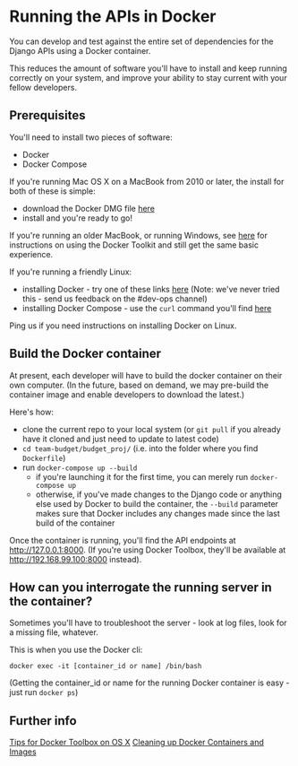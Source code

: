 # Running the APIs in Docker
You can develop and test against the entire set of dependencies for the Django APIs using a Docker container.

This reduces the amount of software you'll have to install and keep running correctly on your system, and improve your ability to stay current with your fellow developers.

## Prerequisites
You'll need to install two pieces of software:
- Docker
- Docker Compose

If you're running Mac OS X on a MacBook from 2010 or later, the install for both of these is simple:
- download the Docker DMG file [here](https://docs.docker.com/docker-for-mac/install/)
- install and you're ready to go!

If you're running an older MacBook, or running Windows, see [here](https://github.com/hackoregon/devops-17/blob/master/HOWTO%20Guides/HOWTO-Docker-on-OSX-with-Docker-Toolbox.md) for instructions on using the Docker Toolkit and still get the same basic experience.

If you're running a friendly Linux:
- installing Docker - try one of these links [here](https://www.docker.com/community-edition) (Note: we've never tried this - send us feedback on the #dev-ops channel)
- installing Docker Compose - use the `curl` command you'll find [here](https://github.com/docker/compose/releases)

Ping us if you need instructions on installing Docker on Linux.

## Build the Docker container
At present, each developer will have to build the docker container on their own computer.  (In the future, based on demand, we may pre-build the container image and enable developers to download the latest.)

Here's how:

- clone the current repo to your local system (or `git pull` if you already have it cloned and just need to update to latest code)
- `cd team-budget/budget_proj/` (i.e. into the folder where you find `Dockerfile`)
- run `docker-compose up --build` 
    - if you're launching it for the first time, you can merely run `docker-compose up`
    - otherwise, if you've made changes to the Django code or anything else used by Docker to build the container, the `--build` parameter makes sure that Docker includes any changes made since the last build of the container

Once the container is running, you'll find the API endpoints at http://127.0.0.1:8000.  (If you're using Docker Toolbox, they'll be available at  http://192.168.99.100:8000 instead).

## How can you interrogate the running server in the container?

Sometimes you'll have to troubleshoot the server - look at log files, look for a missing file, whatever.

This is when you use the Docker cli:

```
docker exec -it [container_id or name] /bin/bash
```

(Getting the container_id or name for the running Docker container is easy - just run `docker ps`)

## Further info
[Tips for Docker Toolbox on OS X](https://github.com/hackoregon/devops-17/blob/master/HOWTO%20Guides/HOWTO-Docker-on-OSX-with-Docker-Toolbox.md)
[Cleaning up Docker Containers and Images](https://github.com/hackoregon/devops-17/blob/master/HOWTO%20Guides/HOWTO%20Cleanup%20Docker%20Containers%20and%20Images.md)
